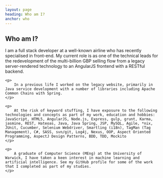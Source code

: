 ```yaml
---
layout: page
heading: Who am I?
anchor: who
---
```

<article>
    <h2>Who am I?</h2>
    <p>
        I am a full stack developer at a well-known airline who has recently specialised in front-end. My current role is as one of the technical leads for the redevelopment of the multi-billion GBP selling flow from a legacy server-rendered technology to an AngularJS frontend with a RESTful backend. 
    </p>

    <p>
        In a previous life I worked on the legacy website, primarily in Java service development with a number of libraries including Apache Common Chains with Spring.
    </p>

    <p>
        At the risk of keyword stuffing, I have exposure to the following technologies and concepts as part of my work, education and hobbies: JavaScript, HTML5, AngularJS, Node.js, Express, gulp, grunt, Karma, jasmine, REST, Hateoas, Java, Java Spring, JSP, MySQL, Agile, *nix, JUnit, Cucumber, Selenium Webdriver, Smartling (i18n), TagMan (Tag Management), C#, SASS, svn/git, Log4j, Nexus, OOP, Aspect Oriented Programming, AspectJ Design Patterns, BDD, TDD, Mockito
    </p>

    <p>
        A graduate of Computer Science (MEng) at the University of Warwick, I have taken a keen interest in machine learning and artificial intelligence. See my GitHub profile for some of the work that I completed as part of my studies.
    </p>
</article>